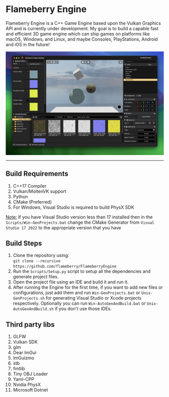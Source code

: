 # Flameberry Engine

Flameberry Engine is a C++ Game Engine based upon the Vulkan Graphics API and is currently under development. My goal is to build a capable fast and efficient 3D game engine which can ship games on platforms like macOS, Windows, and Linux, and maybe Consoles, PlayStations, Android and iOS in the future!

<img src="README/Flameberry_SS_UI.png">

---

## Build Requirements

1. C++17 Compiler
2. Vulkan/MoltenVK support
3. Python
4. CMake (Preferred)
5. For Windows, Visual Studio is required to build PhysX SDK

<u>Note:</u> If you have Visual Studio version less than 17 installed then in the `Scripts/Win-GenProjects.bat` change the CMake Generator from `Visual Studio 17 2022` to the appropriate version that you have

## Build Steps

1. Clone the repository using: <br> `git clone --recursive https://github.com/flameberry/FlameberryEngine`
2. Run the `Scripts/Setup.py` script to setup all the dependencies and generate project files.
3. Open the project file using an IDE and build it and run it.
4. After running the Engine for the first time, if you want to add new files or configurations, just add them and run `Win-GenProjects.bat` or `Unix-GenProjects.sh` for generating Visual Studio or Xcode projects respectively. Optionally you can run `Win-AutoGenAndBuild.bat` or `Unix-AutoGenAndBuild.sh` if you don't use those IDEs.

## Third party libs

1. GLFW
2. Vulkan SDK
3. glm
4. Dear ImGui
5. ImGuizmo
6. stb
7. fmtlib
8. Tiny OBJ Loader
9. Yaml-CPP
10. Nvidia PhysX
11. Microsoft Dotnet
